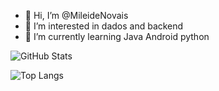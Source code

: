 - 👋 Hi, I’m @MileideNovais
- 👀 I’m interested in dados and backend
- 🌱 I’m currently learning Java Android python
  
![GitHub Stats](https://github-readme-stats.vercel.app/api?username=MileideNovais&theme=transparent&bg_color=000&border_color=30A3DC&show_icons=true&icon_color=30A3DC&title_color=E94D5F&text_color=FFF)

<!---
MileideNovais/MileideNovais is a ✨ special ✨ repository because its `README.md` (this file) appears on your GitHub profile.
You can click the Preview link to take a look at your changes.
--->
![Top Langs](https://github-readme-stats-git-masterrstaa-rickstaa.vercel.app/api/top-langs/?username=MileideNovais&layout=compact&bg_color=000&border_color=30A3DC&title_color=E94D5F&text_color=FFF)
